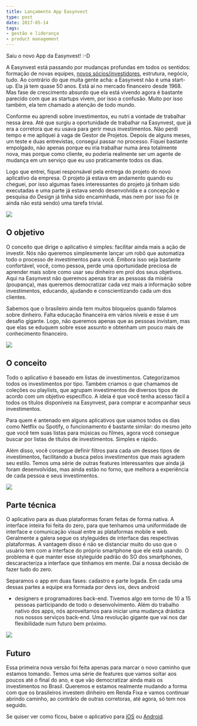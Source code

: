 ```yaml
---
title: Lançamento App Easynvest
type: post
date: 2017-05-14
tags:
- gestão e liderança
- product management
---
```


Saiu o novo App da Easynvest! :-D

A Easynvest está passando por mudanças profundas em todos os sentidos: formação de novas equipes, [novos sócios/investidores](http://www.valor.com.br/financas/4892638/advent-compra-participacao-minoritaria-na-corretora-easynvest), estrutura, negócio, tudo. Ao contrário do que muita gente acha: a Easynvest não é uma start-up. Ela já tem quase 50 anos. Está aí no mercado financeiro desde 1968. Mas  fase de crescimento absurdo que ela está vivendo agora é bastante parecido com que as startups vivem, por isso a confusão. Muito por isso também, ela tem chamado a atenção de todo mundo.

Conforme eu aprendi sobre investimentos, eu nutri a vontade de trabalhar nessa área. Até que surgiu a oportunidade de trabalhar na Easynvest, que já era a corretora que eu usava para gerir meus investimentos. Não perdi tempo e me apliquei à vaga de Gestor de Projetos. Depois de alguns meses, um teste e duas entrevistas, consegui passar no processo. Fiquei bastante empolgado, não apenas porque eu iria trabalhar numa área totalmente nova, mas porque como cliente, eu poderia realmente ser um agente de mudança em um serviço que eu uso praticamente todos os dias.

Logo que entrei, fiquei responsável pela entrega do projeto do novo aplicativo da empresa. O projeto já estava em andamento quando eu cheguei, por isso algumas fases interessantes do projeto já tinham sido executadas e uma parte já estava sendo desenvolvida e a concepção e pesquisa do Design já tinha sido encaminhada, mas nem por isso foi (e ainda não está sendo) uma tarefa trivial.

![](https://i.imgur.com/8Omfyo4.jpg)

## O objetivo
O conceito que dirige o aplicativo é simples: facilitar ainda mais a ação de investir. Nós não queremos simplesmente lançar um robô que automatiza todo o processo de investimentos para você. Embora isso seja bastante confortável, você, como pessoa, perde uma oportunidade preciosa de aprender mais sobre como usar seu dinheiro em prol dos seus objetivos. Aqui na Easynvest não queremos apenas tirar as pessoas da miséria (poupança), mas queremos democratizar cada vez mais a informação sobre investimentos, educando, ajudando e conscientizando cada um dos clientes.

Sabemos que o brasileiro ainda tem muitos bloqueios quando falamos sobre dinheiro. Falta educação financeira em vários níveis e esse é um desafio gigante. Logo, não queremos apenas que as pessoas invistam, mas que elas se eduquem sobre esse assunto e obtenham um pouco mais de conhecimento financeiro.

![](https://imgur.com/zdthTHM.jpg)

## O conceito
Todo o aplicativo é baseado em listas de investimentos. Categorizamos todos os investimentos por tipo. Também criamos o que chamamos de coleções ou playlists, que agrupam investimentos de diversos tipos de acordo com um objetivo específico. A ideia é que você tenha acesso fácil a todos os títulos disponíveis na Easynvest, para comprar e acompanhar seus investimentos.

Para quem é antenado em alguns aplicativos que usamos todos os dias como Netflix ou Spotify, o funcionamento é bastante similar: do mesmo jeito que você tem suas listas para músicas ou filmes, agora você consegue buscar por listas de títulos de investimentos. Simples e rápido.

Além disso, você consegue definir filtros para cada um desses tipos de investimentos, facilitando a busca pelos investimentos que mais agradem seu estilo. Temos uma série de outras features  interessantes que ainda já foram desenvolvidas, mas ainda estão no forno, que melhora a experiência de cada pessoa e seus investimentos.

![](https://i.imgur.com/sEkfABf.jpg)

## Parte técnica
O aplicativo para as duas plataformas foram feitas de forma nativa. A interface inteira foi feita do zero, para que tenhamos uma uniformidade de interface e comunicação visual entre as plataformas mobile e web. Geralmente a galera segue os styleguides de interface das respectivas plataformas. A vantagem disso é não se distanciar muito do uso que o usuário tem com a interface do próprio smartphone que ele está usando. O problema é que manter esse styleguide padrão do SO dos smartphones, descaracteriza a interface que tínhamos em mente. Daí a nossa decisão de fazer tudo do zero.

Separamos o app em duas fases: cadastro e parte logada. Em cada uma dessas partes a equipe era formada por devs ios, devs android
- designers e programadores back-end. Tivemos algo em torno de 10 a 15 pessoas participando de todo o desenvolvimento.  Além do trabalho nativo dos apps, nós aproveitamos para iniciar uma mudança drástica nos nossos serviços back-end. Uma revolução gigante que vai nos dar flexibilidade num futuro bem próximo.

![](https://imgur.com/wRWHnjI.jpg)

## Futuro
Essa primeira nova versão foi feita apenas para marcar o novo caminho que estamos tomando. Temos uma série de features que vamos soltar aos poucos até o final do ano, e que vão democratizar ainda mais os investimentos no Brasil. Queremos e estamos realmente mudando a forma com que os brasileiros investem dinheiro em Renda Fixa e vamos continuar abrindo caminho, ao contrário de outras corretoras, até agora, só tem nos seguido.

Se quiser ver como ficou, baixe o aplicativo para [iOS](https://itunes.apple.com/br/app/easynvest-renda-fixa/id1065904944?mt=8) ou [Android](https://play.google.com/store/apps/details?id=br.com.easynvest.rendafixa&hl=pt).